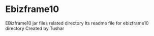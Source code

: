 # Ebizframe10
EBizframe10 jar files related directory
Its readme file for ebizframe10 directory
Created by Tushar
